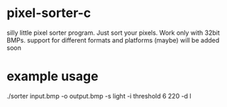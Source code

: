 # pixel-sorter-c
silly little pixel sorter program. Just sort your pixels.
Work only with 32bit BMPs.
support for different formats and platforms (maybe) will be added soon

# example usage
./sorter input.bmp -o output.bmp -s light -i threshold 6 220 -d l

